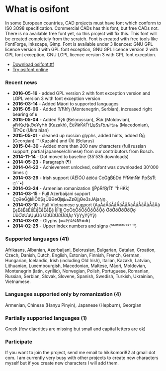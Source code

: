 # What is osifont

In some European countries, CAD projects must have font which conform to IS0 3O98 specification. Commercial CADs has this font, but free CADs not. There is no available free font yet, so this project will fix this. This font will be created completely from the scratch. Font is created with free tools like FontForge, Inkscape, Gimp. Font is available under 3 licences: GNU GPL licence version 3 with GPL font exception, GNU GPL licence version 2 with GPL font exception, GNU LGPL licence version 3 with GPL font exception.

- [Download osifont.ttf](https://goo.gl/ICqPXo)
- [Try osifont online](https://hikikomori82.github.io/)

### Recent news

  - **2016-05-16** - added GPL version 2 with font exception version and LGPL version 3 with font exception version
  - **2016-03-14** - Added Māori to supported languages
  - **2015-05-06** - Added ЂЋћђ (Montenegrin, Serbian), increased right bearing of к
  - **2015-05-04** - Added ЎўІі (Belorussian), Ӂӂ (Moldovian), әҒғҚқҢңӨөҰұҺһ (Kazakh), ЀѐЍѝЌќЃѓЏџЅѕЉљЊњ (Macedonian), ЇїҐґЄє (Ukrainian)
  - **2015-05-01** - cleaned up russian glyphs, added hints, added Ḡḡ (Georgian) ʺʹ (Kazakh) and Ŭŭ (Belarus)
  - **2015-04-30** - Added more than 200 new characters (full russian support, partial japanese/chinese) from our contributors from Bosch.
  - **2014-11-14** - Dot moved to baseline (35'535 downloads)
  - **2014-05-23** - Paragraph (¶)
  - **2014-04-22** - Achievement unlocked, osifont was downloaded 30'000 times :)
  - **2014-03-29** - Irish support (ÁÉÍÓÚ áéíóú ĊċĠġḂḃḊḋ ḞḟṀṁṄṅ ṖṗṠṡṪṫ ı⁊'·´•)
  - **2014-03-24** - Armenian romanization (ǰṖṗṘṙṚṛṪṫ‛'’ʽḣḢK̇k̇)
  - **2014-03-15** - Full Azerbaijani support ÇçƏəĞğIıİiÖöŞşÜüƏəƢƣЬьƵƶӘI̡ı̡ƟɵЗзЈАјаN̡n̡.
  - **2014-03-10** - Full Vietnamese support (ẠạẢảẤấẦầẨẩẪẫẬậẮắẰằẲẳẴẵẶặ ẸẹẺẻẼẽẾếỀềỂểỄễỆệ ỈỉĨĩỊị ỌọỎỏỐốỒồỔổỖỗỘộ ỚớỜờỞởỠỡỢợ ŨũƠơƯưỤụỦủ ỨứỪừỬửỮữỰự ỲỳỴỵỶỷỸỹ)
  - **2014-03-02** - Glyphs (≈≡½¼¾№≐≙)
  - **2014-02-25** - Upper index numbers and signs (¹²³⁰⁴⁵⁶⁷⁸⁹⁺⁻⁼)

### Supported languages (41)

Afrikaans, Albanian, Azerbaijani, Belorusian, Bulgarian, Catalan, Croation, Czech, Danish, Dutch, English, Estonian, Finnish, French, German, Hungarian, Icelandic, Irish (including Old Irish), Italian, Kazakh, Latvian, Lithuanian, Luxembourgish, Macedonian, Maltese, Māori, Moldovian, Montenegrin (latin, cyrillic), Norwegian, Polish, Portuguese, Romanian, Russian, Serbian, Slovak, Slovene, Spanish, Swedish, Turkish, Ukrainian, Vietnamese.

### Languages supported only by romanization (4)

Armenian, Chinese (Hanyu Pinyin), Japanese (Hepburn), Georgian

### Partially supported languages (1)

Greek (few diacritics are missing but small and capital letters are ok)

### Participate

If you want to join the project, send me email to hikikomori82 at gmail dot com. I am currently very busy with other projects to create new characters myself but if you create new characters I will add them.
